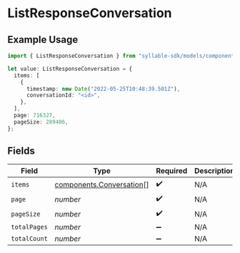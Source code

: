 # ListResponseConversation

## Example Usage

```typescript
import { ListResponseConversation } from "syllable-sdk/models/components";

let value: ListResponseConversation = {
  items: [
    {
      timestamp: new Date("2022-05-25T10:48:39.501Z"),
      conversationId: "<id>",
    },
  ],
  page: 716327,
  pageSize: 289406,
};
```

## Fields

| Field                                                                | Type                                                                 | Required                                                             | Description                                                          |
| -------------------------------------------------------------------- | -------------------------------------------------------------------- | -------------------------------------------------------------------- | -------------------------------------------------------------------- |
| `items`                                                              | [components.Conversation](../../models/components/conversation.md)[] | :heavy_check_mark:                                                   | N/A                                                                  |
| `page`                                                               | *number*                                                             | :heavy_check_mark:                                                   | N/A                                                                  |
| `pageSize`                                                           | *number*                                                             | :heavy_check_mark:                                                   | N/A                                                                  |
| `totalPages`                                                         | *number*                                                             | :heavy_minus_sign:                                                   | N/A                                                                  |
| `totalCount`                                                         | *number*                                                             | :heavy_minus_sign:                                                   | N/A                                                                  |